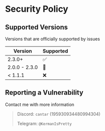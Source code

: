 # Security Policy

## Supported Versions

Versions that are officially supported by issues

| Version       | Supported              |
|---------------|------------------------|
| 2.3.0+        | :white_check_mark:     |
| 2.0.0 - 2.3.0 | :large_orange_diamond: |
| < 1.1.1       | :x:                    |

## Reporting a Vulnerability

Contact me with more information

> Discord: `cantar` (195930934480994304)
>
> Telegram: `@KermanIsPretty`
